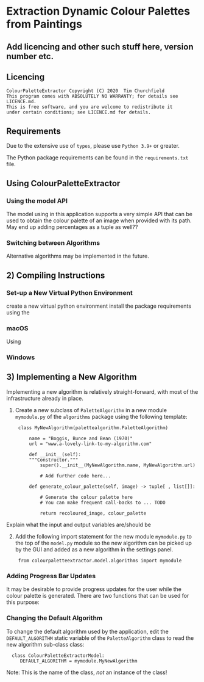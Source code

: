 # Extraction Dynamic Colour Palettes from Paintings

## Add licencing and other such stuff here, version number etc.


## Licencing
    ColourPaletteExtractor Copyright (C) 2020  Tim Churchfield
    This program comes with ABSOLUTELY NO WARRANTY; for details see LICENCE.md.
    This is free software, and you are welcome to redistribute it
    under certain conditions; see LICENCE.md for details.

## Requirements

Due to the extensive use of ```types```, please use ```Python 3.9+``` or greater.

The Python package requirements can be found in the ```requirements.txt``` file. 


## Using ColourPaletteExtractor

### Using the model API
The model using in this application supports a very simple API that can be used to obtain the
colour palette of an image when provided with its path. May end up adding percentages as a tuple
as well??



### Switching between Algorithms
Alternative algorithms may be implemented in the future.

## 2) Compiling Instructions

### Set-up a New Virtual Python Environment


create a new virtual python environment
install the package requirements using the

### macOS

Using

### Windows


## 3) Implementing a New Algorithm

Implementing a new algorithm is relatively straight-forward, with most of the infrastructure already in place.

1) Create a new subclass of ```PaletteAlgorithm``` in a new module ```mymodule.py``` of the ```algorithms``` package 
   using the following template:
   
        class MyNewAlgorithm(palettealgorithm.PaletteAlgorithm)
   
            name = "Boggis, Bunce and Bean (1970)"
            url = "www.a-lovely-link-to-my-algorithm.com"
   
            def __init__(self):
            """Constructor."""
                super().__init__(MyNewAlgorithm.name, MyNewAlgorithm.url)

                # Add further code here...

            def generate_colour_palette(self, image) -> tuple[ , list[]]:
                
                # Generate the colour palette here
                # You can make frequent call-backs to ... TODO
                
                return recoloured_image, colour_palette


Explain what the input and output variables are/should be

2) Add the following import statement for the new module ```mymodule.py``` to the top of the ```model.py``` module so
   the new algorithm can be picked up by the GUI and added as a new algorithm in the settings panel.
   
        from colourpaletteextractor.model.algorithms import mymodule


### Adding Progress Bar Updates

It may be desirable to provide progress updates for the user while the colour palette is generated. There are two
   functions that can be used for this purpose:


### Changing the Default Algorithm
To change the default algorithm used by the application, edit the ```DEFAULT_ALGORITHM``` static variable of the
   ```PaletteAlgorithm``` class to read the new algorithm sub-class class:
   
      class ColourPaletteExtractorModel:
         DEFAULT_ALGORITHM = mymodule.MyNewAlgorithm


Note: This is the name of the class, *not* an instance of the class! 

